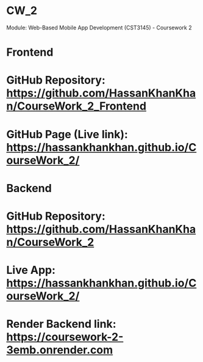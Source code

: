 # CW_2
Module: Web-Based Mobile App Development (CST3145) - Coursework 2

# Frontend
# GitHub Repository: https://github.com/HassanKhanKhan/CourseWork_2_Frontend

# GitHub Page (Live link): https://hassankhankhan.github.io/CourseWork_2/


# Backend
# GitHub Repository: https://github.com/HassanKhanKhan/CourseWork_2

# Live App: https://hassankhankhan.github.io/CourseWork_2/

# Render Backend link: https://coursework-2-3emb.onrender.com

